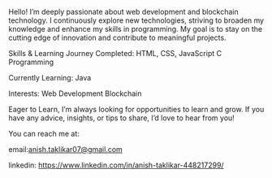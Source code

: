 Hello! I’m deeply passionate about web development and blockchain technology. I continuously explore new technologies, striving to broaden my knowledge and enhance my skills in programming. My goal is to stay on the cutting edge of innovation and contribute to meaningful projects.

Skills & Learning Journey
Completed:
HTML, CSS, JavaScript
C Programming

Currently Learning:
Java

Interests:
Web Development
Blockchain

Eager to Learn,
I’m always looking for opportunities to learn and grow. If you have any advice, insights, or tips to share, I’d love to hear from you!

You can reach me at:

email:anish.taklikar07@gmail.com

linkedin: https://www.linkedin.com/in/anish-taklikar-448217299/
